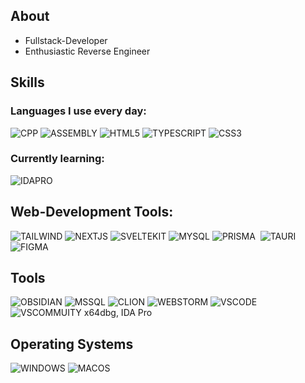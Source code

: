<!--
**lqjx/lqjx** is a ✨ _special_ ✨ repository because its `README.md` (this file) appears on your GitHub profile.

Here are some ideas to get you started:

- 🔭 I’m currently working on ...
- 🌱 I’m currently learning ...
- 👯 I’m looking to collaborate on ...
- 🤔 I’m looking for help with ...
- 💬 Ask me about ...
- 📫 How to reach me: ...
- 😄 Pronouns: ...
- ⚡ Fun fact: ...
-->

## About

- Fullstack-Developer
- Enthusiastic Reverse Engineer

## Skills
### Languages I use every day:
![CPP](https://img.shields.io/badge/C%2B%2B-00599C?style=for-the-badge&logo=c%2B%2B&logoColor=white) ![ASSEMBLY](https://img.shields.io/badge/_-ASM-6E4C13.svg?style=for-the-badge) ![HTML5](https://img.shields.io/badge/HTML5-E34F26?style=for-the-badge&logo=html5&logoColor=white) ![TYPESCRIPT](https://img.shields.io/badge/TypeScript-007ACC?style=for-the-badge&logo=typescript&logoColor=white) ![CSS3](https://img.shields.io/badge/CSS3-1572B6?style=for-the-badge&logo=css3&logoColor=white)

### Currently learning:
![IDAPRO]([https://img.shields.io/badge/Lua-2C2D72?style=for-the-badge&logo=lua&logoColor=white](https://hex-rays.com/beta-program/ida-pro.png))

## Web-Development Tools:
![TAILWIND](https://img.shields.io/badge/Tailwind_CSS-38B2AC?style=for-the-badge&logo=tailwind-css&logoColor=white) ![NEXTJS](https://img.shields.io/badge/next%20js-000000?style=for-the-badge&logo=nextdotjs&logoColor=white) ![SVELTEKIT](https://img.shields.io/badge/SvelteKit-FF3E00?style=for-the-badge&logo=Svelte&logoColor=white) ![MYSQL](https://img.shields.io/badge/MySQL-005C84?style=for-the-badge&logo=mysql&logoColor=white) ![PRISMA](https://img.shields.io/badge/Prisma-3982CE?style=for-the-badge&logo=Prisma&logoColor=white) ![]() ![TAURI](https://img.shields.io/badge/Tauri-FFC131?style=for-the-badge&logo=Tauri&logoColor=white) ![FIGMA](https://img.shields.io/badge/Figma-F24E1E?style=for-the-badge&logo=figma&logoColor=white)

## Tools
![OBSIDIAN](https://img.shields.io/badge/Obsidian-483699?style=for-the-badge&logo=Obsidian&logoColor=white) ![MSSQL](https://img.shields.io/badge/Microsoft%20SQL%20Server-CC2927?style=for-the-badge&logo=microsoft%20sql%20server&logoColor=white) ![CLION](https://img.shields.io/badge/CLion-000000?style=for-the-badge&logo=clion&logoColor=white) ![WEBSTORM](https://img.shields.io/badge/WebStorm-000000?style=for-the-badge&logo=WebStorm&logoColor=white) ![VSCODE](https://img.shields.io/badge/VSCode-0078D4?style=for-the-badge&logo=visual%20studio%20code&logoColor=white) ![VSCOMMUITY](https://img.shields.io/badge/Visual_Studio-5C2D91?style=for-the-badge&logo=visual%20studio&logoColor=white) x64dbg, IDA Pro

## Operating Systems
![WINDOWS](https://img.shields.io/badge/Windows-0078D6?style=for-the-badge&logo=windows&logoColor=white) ![MACOS](https://img.shields.io/badge/mac%20os-000000?style=for-the-badge&logo=apple&logoColor=white)
